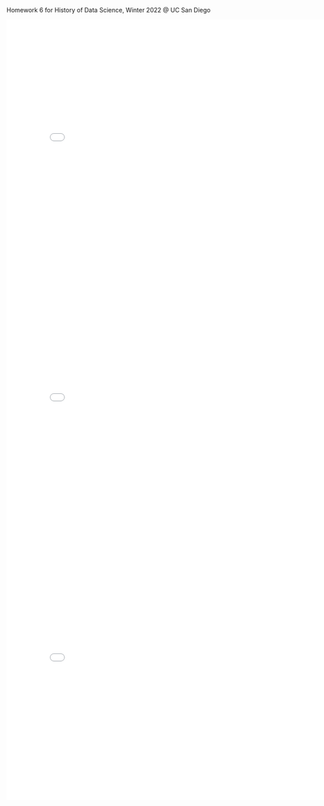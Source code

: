 Homework 6 for History of Data Science, Winter 2022 @ UC San Diego
<iframe src='amahdin/-repo-/plotly-fig-galton.html' width=800 height=600 frameBorder=0></iframe>
<iframe src='amahdin/-repo-/plotly-fig-france_map.html' width=800 height=600 frameBorder=0></iframe>
<iframe src='amahdin/-repo-/snow_map.html' width=800 height=600 frameBorder=0></iframe>


